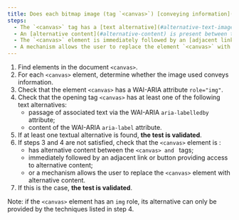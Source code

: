 ```yaml
---
title: Does each bitmap image (tag `<canvas>`) [conveying information](#image-conveying-information) meet one of these conditions?
steps:
  - The `<canvas>` tag has a [text alternative](#alternative-text-image) and a `role="img"` attribute;
  - An [alternative content](#alternative-content) is present between the ``<canvas> and ``</canvas> tags;
  - The `<canvas>` element is immediately followed by an [adjacent link or button](#adjacent-link-or-button) giving access to [alternative content](#alternative-content);
  - A mechanism allows the user to replace the element `<canvas>` with [alternative content](#alternative-content).
---
```


1. Find elements in the document `<canvas>`.
2. For each `<canvas>` element, determine whether the image used conveys information.
3. Check that the element `<canvas>` has a WAI-ARIA attribute `role="img"`.
4. Check that the opening tag `<canvas>` has at least one of the following text alternatives:
   - passage of associated text via the WAI-ARIA `aria-labelledby` attribute;
   - content of the WAI-ARIA `aria-label` attribute.
5. If at least one textual alternative is found, **the test is validated**.
6. If steps 3 and 4 are not satisfied, check that the `<canvas>` element is :
   - has alternative content between the ``<canvas> and ``</canvas> tags;
   - immediately followed by an adjacent link or button providing access to alternative content;
   - or a mechanism allows the user to replace the `<canvas>` element with alternative content.
7. If this is the case, **the test is validated**.

Note: if the `<canvas>` element has an `img` role, its alternative can only be provided by the techniques listed in step 4.

